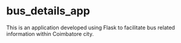 # bus_details_app
 This is an application developed using Flask to facilitate bus related information within Coimbatore city. 
